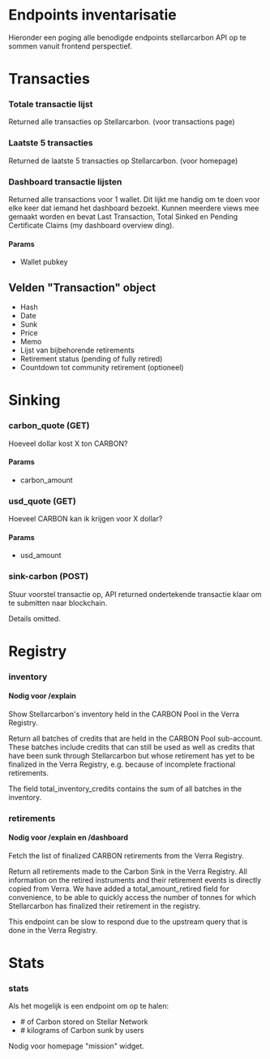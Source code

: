# Endpoints inventarisatie

Hieronder een poging alle benodigde endpoints stellarcarbon API op te sommen vanuit frontend perspectief.

# Transacties

### Totale transactie lijst

Returned alle transacties op Stellarcarbon. (voor transactions page)

### Laatste 5 transacties

Returned de laatste 5 transacties op Stellarcarbon. (voor homepage)

### Dashboard transactie lijsten

Returned alle transactions voor 1 wallet. Dit lijkt me handig om te doen voor elke keer dat iemand het dashboard bezoekt. Kunnen meerdere views mee gemaakt worden en bevat Last Transaction, Total Sinked en Pending Certificate Claims (my dashboard overview ding).

#### Params

- Wallet pubkey

## Velden "Transaction" object

- Hash
- Date
- Sunk
- Price
- Memo
- Lijst van bijbehorende retirements
- Retirement status (pending of fully retired)
- Countdown tot community retirement (optioneel)

# Sinking

### carbon_quote (GET)

Hoeveel dollar kost X ton CARBON?

#### Params

- carbon_amount

### usd_quote (GET)

Hoeveel CARBON kan ik krijgen voor X dollar?

#### Params

- usd_amount

### sink-carbon (POST)

Stuur voorstel transactie op, API returned ondertekende transactie klaar om te submitten naar blockchain.

Details omitted.

# Registry

### inventory

#### Nodig voor /explain

Show Stellarcarbon's inventory held in the CARBON Pool in the Verra Registry.

Return all batches of credits that are held in the CARBON Pool sub-account. These batches include credits that can still be used as well as credits that have been sunk through Stellarcarbon but whose retirement has yet to be finalized in the Verra Registry, e.g. because of incomplete fractional retirements.

The field total_inventory_credits contains the sum of all batches in the inventory.

### retirements

#### Nodig voor /explain en /dashboard

Fetch the list of finalized CARBON retirements from the Verra Registry.

Return all retirements made to the Carbon Sink in the Verra Registry. All information on the retired instruments and their retirement events is directly copied from Verra. We have added a total_amount_retired field for convenience, to be able to quickly access the number of tonnes for which Stellarcarbon has finalized their retirement in the registry.

This endpoint can be slow to respond due to the upstream query that is done in the Verra Registry.

# Stats

### stats

Als het mogelijk is een endpoint om op te halen:

- \# of Carbon stored on Stellar Network
- \# kilograms of Carbon sunk by users

Nodig voor homepage "mission" widget.
